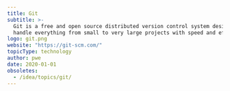 ```yaml
---
title: Git
subtitle: >-
  Git is a free and open source distributed version control system designed to
  handle everything from small to very large projects with speed and efficiency.
logo: git.png
website: "https://git-scm.com/"
topicType: technology
author: pwe
date: 2020-01-01
obsoletes:
  - /idea/topics/git/
---
```

